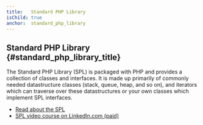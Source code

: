 ```yaml
---
title:   Standard PHP Library
isChild: true
anchor:  standard_php_library
---
```


## Standard PHP Library {#standard_php_library_title}

The Standard PHP Library (SPL) is packaged with PHP and provides a collection of classes and interfaces. It is made up
primarily of commonly needed datastructure classes (stack, queue, heap, and so on), and iterators which can traverse
over these datastructures or your own classes which implement SPL interfaces.

* [Read about the SPL][spl]
* [SPL video course on LinkedIn.com (paid)][linkedin]


[spl]: https://www.php.net/book.spl
[linkedin]: https://www.linkedin.com/learning/learning-the-standard-php-library?trk=lynda_redirect_learning

